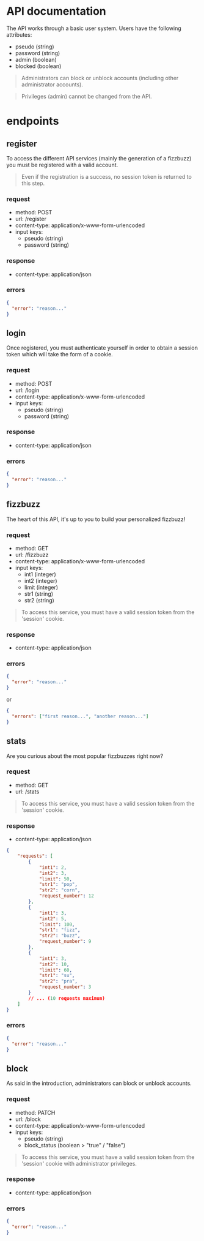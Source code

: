 # API documentation

<!-- --------------------------------- REGISTER -->

The API works through a basic user system.
Users have the following attributes:

- pseudo (string)
- password (string)
- admin (boolean)
- blocked (boolean)

> Administrators can block or unblock accounts (including other administrator accounts).

> Privileges (admin) cannot be changed from the API.

# endpoints

## register

To access the different API services (mainly the generation of a fizzbuzz) you must be registered with a valid account.

> Even if the registration is a success, no session token is returned to this step.

### request

- method: POST
- url: /register
- content-type: application/x-www-form-urlencoded
- input keys:
  - pseudo (string)
  - password (string)

### response

- content-type: application/json

### errors

```json
{
  "error": "reason..."
}
```

<!-- --------------------------------- LOGIN -->

## login

Once registered, you must authenticate yourself in order to obtain a session token which will take the form of a cookie.

### request

- method: POST
- url: /login
- content-type: application/x-www-form-urlencoded
- input keys:
  - pseudo (string)
  - password (string)

### response

- content-type: application/json

### errors

```json
{
  "error": "reason..."
}
```

## fizzbuzz

The heart of this API, it's up to you to build your personalized fizzbuzz!

### request

- method: GET
- url: /fizzbuzz
- content-type: application/x-www-form-urlencoded
- input keys:
  - int1 (integer)
  - int2 (integer)
  - limit (integer)
  - str1 (string)
  - str2 (string)

> To access this service, you must have a valid session token from the 'session' cookie.

### response

- content-type: application/json

### errors

```json
{
  "error": "reason..."
}
```

or

```json
{
  "errors": ["first reason...", "another reason..."]
}
```

## stats

Are you curious about the most popular fizzbuzzes right now?

### request

- method: GET
- url: /stats

> To access this service, you must have a valid session token from the 'session' cookie.

### response

- content-type: application/json

```json
{
    "requests": [
        {
            "int1": 2,
            "int2": 3,
            "limit": 50,
            "str1": "pop",
            "str2": "corn",
            "request_number": 12
        },
        {
            "int1": 3,
            "int2": 5,
            "limit": 100,
            "str1": "fizz",
            "str2": "buzz",
            "request_number": 9
        },
        {
            "int1": 3,
            "int2": 10,
            "limit": 60,
            "str1": "su",
            "str2": "pra",
            "request_number": 3
        }
        // ... (10 requests maximum)
    ]
}
```

### errors

```json
{
  "error": "reason..."
}
```

## block

As said in the introduction, administrators can block or unblock accounts.

### request

- method: PATCH
- url: /block
- content-type: application/x-www-form-urlencoded
- input keys:
  - pseudo (string)
  - block_status (boolean > "true" / "false")

> To access this service, you must have a valid session token from the 'session' cookie with administrator privileges.

### response

- content-type: application/json

### errors

```json
{
  "error": "reason..."
}
```